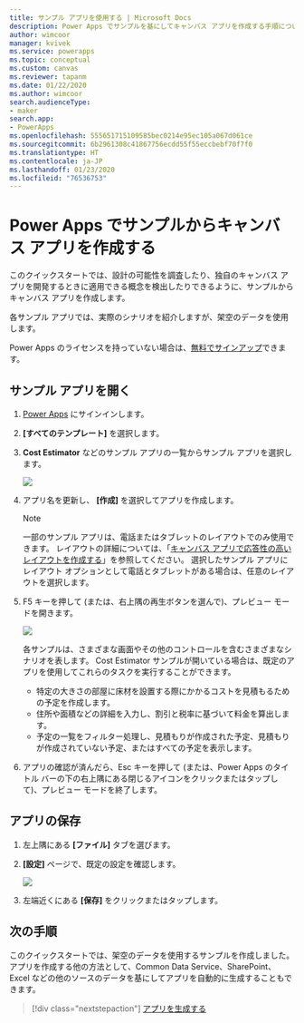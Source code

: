 ```yaml
---
title: サンプル アプリを使用する | Microsoft Docs
description: Power Apps でサンプルを基にしてキャンバス アプリを作成する手順について説明します。
author: wimcoor
manager: kvivek
ms.service: powerapps
ms.topic: conceptual
ms.custom: canvas
ms.reviewer: tapanm
ms.date: 01/22/2020
ms.author: wimcoor
search.audienceType:
- maker
search.app:
- PowerApps
ms.openlocfilehash: 555651715109585bec0214e95ec105a067d061ce
ms.sourcegitcommit: 6b2961308c41867756ecdd55f55eccbebf70f7f0
ms.translationtype: HT
ms.contentlocale: ja-JP
ms.lasthandoff: 01/23/2020
ms.locfileid: "76536753"
---
```

# <a name="create-a-canvas-app-from-a-sample-in-power-apps"></a>Power Apps でサンプルからキャンバス アプリを作成する
このクイックスタートでは、設計の可能性を調査したり、独自のキャンバス アプリを開発するときに適用できる概念を検出したりできるように、サンプルからキャンバス アプリを作成します。

各サンプル アプリでは、実際のシナリオを紹介しますが、架空のデータを使用します。 

Power Apps のライセンスを持っていない場合は、[無料でサインアップ](../signup-for-powerapps.md)できます。

## <a name="open-a-sample-app"></a>サンプル アプリを開く
1. [Power Apps](https://make.powerapps.com?utm_source=padocs&utm_medium=linkinadoc&utm_campaign=referralsfromdoc) にサインインします。

1. **[すべてのテンプレート]** を選択します。

1. **Cost Estimator** などのサンプル アプリの一覧からサンプル アプリを選択します。

    ![](./media/open-and-run-a-sample-app/cost-estimator-app.png)

1. アプリ名を更新し、 **[作成]** を選択してアプリを作成します。

    > [!NOTE]
    > 一部のサンプル アプリは、電話またはタブレットのレイアウトでのみ使用できます。 レイアウトの詳細については、「[キャンバス アプリで応答性の高いレイアウトを作成する](create-responsive-layout.md)」を参照してください。 選択したサンプル アプリにレイアウト オプションとして電話とタブレットがある場合は、任意のレイアウトを選択します。

1. F5 キーを押して (または、右上隅の再生ボタンを選んで)、プレビュー モードを開きます。

    ![](./media/open-and-run-a-sample-app/open-preview-app.png)

    各サンプルは、さまざまな画面やその他のコントロールを含むさまざまなシナリオを表します。 Cost Estimator サンプルが開いている場合は、既定のアプリを使用してこれらのタスクを実行することができます。

    - 特定の大きさの部屋に床材を設置する際にかかるコストを見積もるための予定を作成します。
    - 住所や面積などの詳細を入力し、割引と税率に基づいて料金を算出します。
    - 予定の一覧をフィルター処理し、見積もりが作成された予定、見積もりが作成されていない予定、またはすべての予定を表示します。
    
1. アプリの確認が済んだら、Esc キーを押して (または、Power Apps のタイトル バーの下の右上隅にある閉じるアイコンをクリックまたはタップして)、プレビュー モードを終了します。

## <a name="save-the-app"></a>アプリの保存
1. 左上隅にある **[ファイル]** タブを選びます。

1. **[設定]** ページで、既定の設定を確認します。

    ![](./media/open-and-run-a-sample-app/settings-app.png)

1. 左端近くにある **[保存]** をクリックまたはタップします。 

## <a name="next-steps"></a>次の手順
このクイックスタートでは、架空のデータを使用するサンプルを作成しました。 アプリを作成する他の方法として、Common Data Service、SharePoint、Excel などの他のソースのデータを基にしてアプリを自動的に生成することもできます。

> [!div class="nextstepaction"]
> [アプリを生成する](data-platform-create-app.md)
